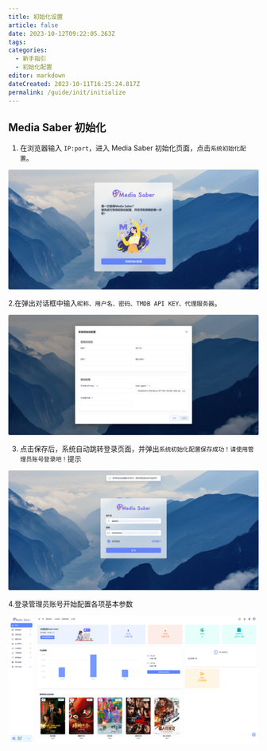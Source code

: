 ```yaml
---
title: 初始化设置
article: false
date: 2023-10-12T09:22:05.263Z
tags:
categories: 
  - 新手指引
  - 初始化配置
editor: markdown
dateCreated: 2023-10-11T16:25:24.817Z
permalink: /guide/init/initialize
---
```


## Media Saber 初始化

1. 在浏览器输入 `IP:port`，进入 Media Saber 初始化页面，点击`系统初始化配置`。

![0101.png](./images/0101.png)

2.在弹出对话框中输入`昵称、用户名、密码、TMDB API KEY、代理服务器`。

![0102.png](./images/0102.png)

3. 点击保存后，系统自动跳转登录页面，并弹出`系统初始化配置保存成功！请使用管理员账号登录吧！`提示

![0103.png](./images/0103.png)

4.登录管理员账号开始配置各项基本参数

![0104.png](./images/0104.png)